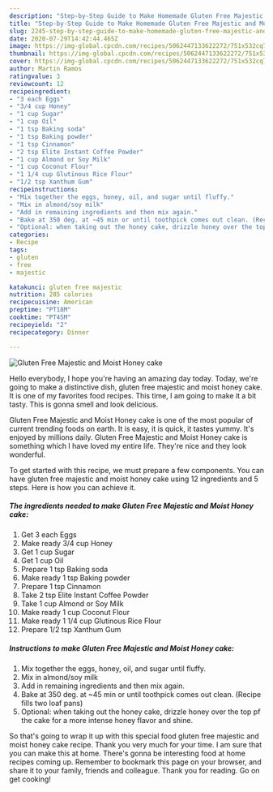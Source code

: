 ```yaml
---
description: "Step-by-Step Guide to Make Homemade Gluten Free Majestic and Moist Honey cake"
title: "Step-by-Step Guide to Make Homemade Gluten Free Majestic and Moist Honey cake"
slug: 2245-step-by-step-guide-to-make-homemade-gluten-free-majestic-and-moist-honey-cake
date: 2020-07-29T14:42:44.465Z
image: https://img-global.cpcdn.com/recipes/5062447133622272/751x532cq70/gluten-free-majestic-and-moist-honey-cake-recipe-main-photo.jpg
thumbnail: https://img-global.cpcdn.com/recipes/5062447133622272/751x532cq70/gluten-free-majestic-and-moist-honey-cake-recipe-main-photo.jpg
cover: https://img-global.cpcdn.com/recipes/5062447133622272/751x532cq70/gluten-free-majestic-and-moist-honey-cake-recipe-main-photo.jpg
author: Martin Ramos
ratingvalue: 3
reviewcount: 12
recipeingredient:
- "3 each Eggs"
- "3/4 cup Honey"
- "1 cup Sugar"
- "1 cup Oil"
- "1 tsp Baking soda"
- "1 tsp Baking powder"
- "1 tsp Cinnamon"
- "2 tsp Elite Instant Coffee Powder"
- "1 cup Almond or Soy Milk"
- "1 cup Coconut Flour"
- "1 1/4 cup Glutinous Rice Flour"
- "1/2 tsp Xanthum Gum"
recipeinstructions:
- "Mix together the eggs, honey, oil, and sugar until fluffy."
- "Mix in almond/soy milk"
- "Add in remaining ingredients and then mix again."
- "Bake at 350 deg. at ~45 min or until toothpick comes out clean. (Recipe fills two loaf pans)"
- "Optional: when taking out the honey cake, drizzle honey over the top pf the cake for a more intense honey flavor and shine."
categories:
- Recipe
tags:
- gluten
- free
- majestic

katakunci: gluten free majestic 
nutrition: 285 calories
recipecuisine: American
preptime: "PT18M"
cooktime: "PT45M"
recipeyield: "2"
recipecategory: Dinner

---
```



![Gluten Free Majestic and Moist Honey cake](https://img-global.cpcdn.com/recipes/5062447133622272/751x532cq70/gluten-free-majestic-and-moist-honey-cake-recipe-main-photo.jpg)

Hello everybody, I hope you're having an amazing day today. Today, we're going to make a distinctive dish, gluten free majestic and moist honey cake. It is one of my favorites food recipes. This time, I am going to make it a bit tasty. This is gonna smell and look delicious.

Gluten Free Majestic and Moist Honey cake is one of the most popular of current trending foods on earth. It is easy, it is quick, it tastes yummy. It's enjoyed by millions daily. Gluten Free Majestic and Moist Honey cake is something which I have loved my entire life. They're nice and they look wonderful.




To get started with this recipe, we must prepare a few components. You can have gluten free majestic and moist honey cake using 12 ingredients and 5 steps. Here is how you can achieve it.

<!--inarticleads1-->

##### The ingredients needed to make Gluten Free Majestic and Moist Honey cake:

1. Get 3 each Eggs
1. Make ready 3/4 cup Honey
1. Get 1 cup Sugar
1. Get 1 cup Oil
1. Prepare 1 tsp Baking soda
1. Make ready 1 tsp Baking powder
1. Prepare 1 tsp Cinnamon
1. Take 2 tsp Elite Instant Coffee Powder
1. Take 1 cup Almond or Soy Milk
1. Make ready 1 cup Coconut Flour
1. Make ready 1 1/4 cup Glutinous Rice Flour
1. Prepare 1/2 tsp Xanthum Gum




<!--inarticleads2-->

##### Instructions to make Gluten Free Majestic and Moist Honey cake:

1. Mix together the eggs, honey, oil, and sugar until fluffy.
1. Mix in almond/soy milk
1. Add in remaining ingredients and then mix again.
1. Bake at 350 deg. at ~45 min or until toothpick comes out clean. (Recipe fills two loaf pans)
1. Optional: when taking out the honey cake, drizzle honey over the top pf the cake for a more intense honey flavor and shine.




So that's going to wrap it up with this special food gluten free majestic and moist honey cake recipe. Thank you very much for your time. I am sure that you can make this at home. There's gonna be interesting food at home recipes coming up. Remember to bookmark this page on your browser, and share it to your family, friends and colleague. Thank you for reading. Go on get cooking!
